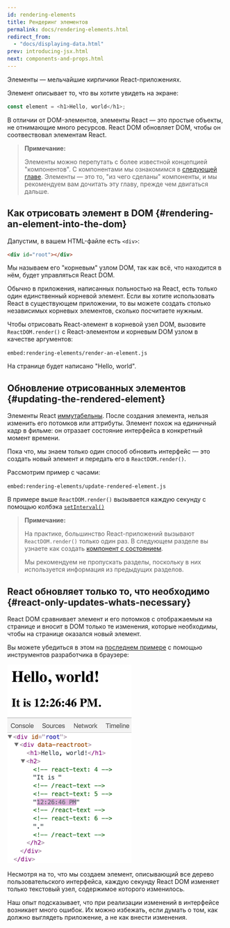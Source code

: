 ```yaml
---
id: rendering-elements
title: Рендеринг элементов
permalink: docs/rendering-elements.html
redirect_from:
  - "docs/displaying-data.html"
prev: introducing-jsx.html
next: components-and-props.html
---
```


Элементы — мельчайшие кирпичики React-приложениях.

Элемент описывает то, что вы хотите увидеть на экране:

```js
const element = <h1>Hello, world</h1>;
```

В отличии от DOM-элементов, элементы React — это простые объекты, не отнимающие много ресурсов. React DOM обновляет DOM, чтобы он соотвествовал элементам React.

>**Примечание:**
>
>Элементы можно перепутать с более известной концепцией "компонентов". С компонентами мы ознакомимся в [следующей главе](/docs/components-and-props.html). Элементы — это то, "из чего сделаны" компоненты, и мы рекомендуем вам дочитать эту главу, прежде чем двигаться дальше.

## Как отрисовать элемент в DOM {#rendering-an-element-into-the-dom}

Дапустим, в вашем HTML-файле есть `<div>`:

```html
<div id="root"></div>
```

Мы называем его "корневым" узлом DOM, так как всё, что находится в нём, будет управляться React DOM. 

Обычно в приложения, написанных польностью на React, есть только один единственный корневой элемент. Если вы хотите использовать React в существующем приложении, то вы можете создать столько независимых корневых элементов, сколько посчитаете нужным.

Чтобы отрисовать React-элемент в корневой узел DOM, вызовите `ReactDOM.render()` с React-элементом и корневым DOM узлом в качестве аргументов:

`embed:rendering-elements/render-an-element.js`

[](codepen://rendering-elements/render-an-element)

На странице будет написано "Hello, world".

## Обновление отрисованных элементов {#updating-the-rendered-element}

Элементы React [иммутабельны](https://ru.wikipedia.org/wiki/%D0%9D%D0%B5%D0%B8%D0%B7%D0%BC%D0%B5%D0%BD%D1%8F%D0%B5%D0%BC%D1%8B%D0%B9_%D0%BE%D0%B1%D1%8A%D0%B5%D0%BA%D1%82). После создания элемента, нельзя изменить его потомков или аттрибуты. Элемент похож на единичный кадр в фильме: он отразает состояние интерфейса в конкретный момент времени.

Пока что, мы знаем только один способ обновить интерфейс — это создать новый элемент и передать его в `ReactDOM.render()`.

Рассмотрим пример с часами:

`embed:rendering-elements/update-rendered-element.js`

[](codepen://rendering-elements/update-rendered-element)

В примере выше `ReactDOM.render()` вызывается каждую секунду с помощью колбэка [`setInterval()`](https://developer.mozilla.org/en-US/docs/Web/API/WindowTimers/setInterval)

>**Примечание:**
>
>На практике, большинство React-приложений вызывают `ReactDOM.render()` только один раз. В следующем разделе вы узнаете как создать [компонент с состоянием](/docs/state-and-lifecycle.html).
>
>Мы рекомендуем не пропускать разделы, поскольку в них используется информация из предыдущих разделов.

## React обновляет только то, что необходимо {#react-only-updates-whats-necessary}

React DOM сравнивает элемент и его потомков с отображаемым на странице и вносит в DOM только те изменения, которые необходимы, чтобы на странице оказался новый элемент.

Вы можете убедиться в этом на [последнем примере](codepen://rendering-elements/update-rendered-element) с помощью инструментов разработчика в браузере:

![В DOM видно частичное обновление](../images/docs/granular-dom-updates.gif)

Несмотря на то, что мы создаем элемент, описывающий все дерево пользовательского интерфейса, каждую секунду React DOM изменяет только текстовый узел, содержимое которого изменилось.

Наш опыт подсказывает, что при реализации изменений в интерфейсе возникает много ошибок. Их можно избежать, если думать о том, как должно выглядеть приложение, а не как внести изменения.

